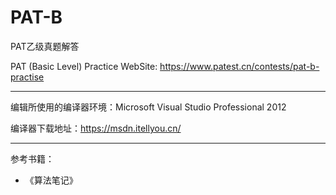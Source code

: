 # PAT-B
PAT乙级真题解答

PAT (Basic Level) Practice WebSite: https://www.patest.cn/contests/pat-b-practise

---

编辑所使用的编译器环境：Microsoft Visual Studio Professional 2012

编译器下载地址：https://msdn.itellyou.cn/

---

参考书籍：
- 《算法笔记》


